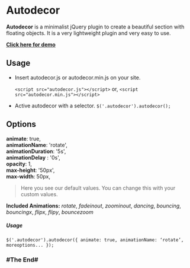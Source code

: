# Autodecor

**Autodecor** is a minimalist jQuery plugin to create a beautiful section with floating objects. It is a very lightweight plugin and very easy to use.

**[Click here for demo](https://raazmi.github.io/autodecor/dist/)**

## Usage
- Insert autodecor.js or autodecor.min.js on your site.

	`<script src="autodecor.js"></script>`
	or,
	`<script src="autodecor.min.js"></script>`
	
- Active autodecor with a selector.
	`$('.autodecor').autodecor();`

## Options
**animate**: true,  
**animationName**: 'rotate',  
**animationDuration**: '5s',  
**animationDelay** : '0s',  
**opacity**: 1,  
**max-height**: '50px',  
**max-width**: 50px,  

> Here you see our default values. You can change this with your custom values.  

**Included Animations:** *rotate*, *fadeinout*, *zoominout*, *dancing*, *bouncing*, *bouncingx*, *flipx*, *flipy*, *bouncezoom*  

##### Usage
`$('.autodecor').autodecor({
	animate: true,
	animationName: ‘rotate’,
	moreoptions...
});`

### #The End#

